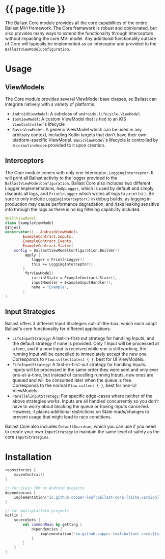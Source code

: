 ---
---

# {{ page.title }}

The Ballast Core module provides all the core capabilities of the entire Ballast MVI framework. The Core framework is 
robust and opinionated, but also provides many ways to extend the functionality through Interceptors without impacting
the core MVI model. Any additional functionality outside of Core will typically be implemented as an Interceptor and 
provided to the `BallastViewModelConfiguration`.

# Usage

## ViewModels

The Core module provides several ViewModel base classes, so Ballast can integrate natively with a variety of platforms.

- `AndroidViewModel`: A subclass of `androidx.lifecycle.ViewModel`
- `IosViewModel`: A custom ViewModel that is tied to an iOS `ViewController`'s lifecycle
- `BasicViewModel`: A generic ViewModel which can be used in any arbitrary context, including Kotlin targets that don't
  have their own platform-specific ViewModel. `BasicViewModel`'s lifecycle is controlled by a `coroutineScope` provided
  to it upon creation.

## Interceptors

The Core module comes with only one Interceptor, `LoggingInterceptor`. It will print all Ballast activity to the logger
provided to the `BallastViewModelConfiguration`. Ballast Core also includes two different Logger implementations, 
`NoOpLogger`, which is used by default and simply discards all logs, and `PrintlnLogger` which writes all logs to 
`println()`. Be sure to only include `LoggingInterceptor()` in debug builds, as logging in production may cause 
performance degradation, and risks leaking sensitive info through the logs as there is no log filtering capability 
included.

```kotlin
@HiltViewModel
class ExampleViewModel
@Inject
constructor() : AndroidViewModel<
        ExampleContract.Inputs,
        ExampleContract.Events,
        ExampleContract.State>(
    config = BallastViewModelConfiguration.Builder()
        .apply {
            logger = PrintlnLogger()
            this += LoggingInterceptor()
        }
        .forViewModel(
            initialState = ExampleContract.State(),
            inputHandler = ExampleInputHandler(),
            name = "Example",
        )
)
```

## Input Strategies

Ballast offers 3 different Input Strategies out-of-the-box, which each adapt Ballast's core functionality for different
applications:

- `LifoInputStrategy`: A last-in-first-out strategy for handling Inputs, and the default strategy if none is provided.
  Only 1 Input will be processed at a time, and if a new Input is received while one is still working, the running Input
  will be cancelled to immediately accept the new one. Corresponds to `Flow.collectLatest { }`, best for UI ViewModels.
- `FifoInputStrategy`: A first-in-first-out strategy for handling Inputs. Inputs will be processed in the same order
  they were sent and only ever one-at-a-time, but instead of cancelling running Inputs, new ones are queued and will be
  consumed later when the queue is free. Corresponds to the normal `Flow.collect { }`, best for non-UI ViewModels.
- `ParallelInputStrategy`: For specific edge-cases where neither of the above strategies works. Inputs are all handled
  concurrently so you don't have to worry about blocking the queue or having Inputs cancelled. However, it places
  additional restrictions on State reads/changes to prevent usage that might lead to race conditions.

Ballast Core also includes `DefaultGuardian`, which you can use if you need to create your own `InputStrategy` to 
maintain the same level of safety as the core `InputStrategies`.

# Installation

```kotlin
repositories {
    mavenCentral()
}

// for plain JVM or Android projects
dependencies {
    implementation("io.github.copper-leaf:ballast-core:{{site.version}}")
}

// for multiplatform projects
kotlin {
    sourceSets {
        val commonMain by getting {
            dependencies {
                implementation("io.github.copper-leaf:ballast-core:{{site.version}}")
            }
        }
    }
}
```

